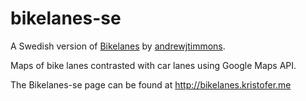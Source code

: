 # bikelanes-se
A Swedish version of [Bikelanes](https://github.com/andrewjtimmons/bikelanes) by [andrewjtimmons](https://github.com/andrewjtimmons).

Maps of bike lanes contrasted with car lanes using Google Maps API.

The Bikelanes-se page can be found at http://bikelanes.kristofer.me
